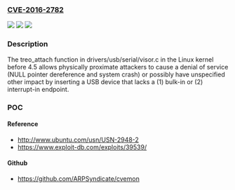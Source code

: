 ### [CVE-2016-2782](https://cve.mitre.org/cgi-bin/cvename.cgi?name=CVE-2016-2782)
![](https://img.shields.io/static/v1?label=Product&message=n%2Fa&color=blue)
![](https://img.shields.io/static/v1?label=Version&message=%3D%20n%2Fa%20&color=brighgreen)
![](https://img.shields.io/static/v1?label=Vulnerability&message=n%2Fa&color=brighgreen)

### Description

The treo_attach function in drivers/usb/serial/visor.c in the Linux kernel before 4.5 allows physically proximate attackers to cause a denial of service (NULL pointer dereference and system crash) or possibly have unspecified other impact by inserting a USB device that lacks a (1) bulk-in or (2) interrupt-in endpoint.

### POC

#### Reference
- http://www.ubuntu.com/usn/USN-2948-2
- https://www.exploit-db.com/exploits/39539/

#### Github
- https://github.com/ARPSyndicate/cvemon

